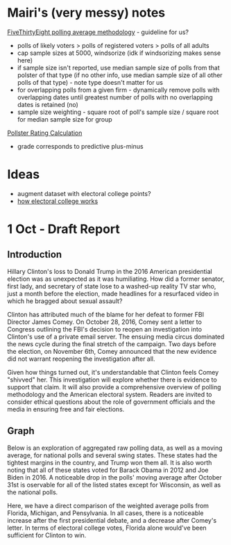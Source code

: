 # Mairi's (very messy) notes
[FiveThirtyEight polling average methodology](https://fivethirtyeight.com/methodology/how-our-polling-averages-work/) - guideline for us?

- polls of likely voters > polls of registered voters > polls of all adults
- cap sample sizes at 5000, windsorize (idk if windsorizing makes sense here)
- if sample size isn't reported, use median sample size of polls from that polster of that type (if no other info, use median sample size of all other polls of that type) - note type doesn't matter for us
- for overlapping polls from a given firm -  dynamically remove polls with overlapping dates until greatest number of polls with no overlapping dates is retained (no)
- sample size weighting - square root of poll's sample size / square root for median sample size for group

[Pollster Rating Calculation](https://fivethirtyeight.com/features/how-fivethirtyeight-calculates-pollster-ratings/)
- grade corresponds to predictive plus-minus

# Ideas
- augment dataset with electoral college points?
- [how electoral college works](https://chatgpt.com/share/66e84bb5-ca58-8006-99ad-7697cf58228d)

# 1 Oct - Draft Report

## Introduction
Hillary Clinton's loss to Donald Trump in the 2016 American presidential election was as unexpected as it was humiliating. How did a former senator, first lady, and secretary of state lose to a washed-up reality TV star who, just a month before the election, made headlines for a resurfaced video in which he bragged about sexual assault?

Clinton has attributed much of the blame for her defeat to former FBI Director James Comey. On October 28, 2016, Comey sent a letter to Congress outlining the FBI's decision to reopen an investigation into Clinton's use of a private email server. The ensuing media circus dominated the news cycle during the final stretch of the campaign. Two days before the election, on November 6th, Comey announced that the new evidence did not warrant reopening the investigation after all.

Given how things turned out, it's understandable that Clinton feels Comey "shivved" her. This investigation will explore whether there is evidence to support that claim. It will also provide a comprehensive overview of polling methodology and the American electoral system. Readers are invited to consider ethical questions about the role of government officials and the media in ensuring free and fair elections.

## Graph

Below is an exploration of aggregated raw polling data, as well as a moving average, for national polls and several swing states. These states had the tightest margins in the country, and Trump won them all. It is also worth noting that all of these states voted for Barack Obama in 2012 and Joe Biden in 2016. A noticeable drop in the polls' moving average after October 31st is oservable for all of the listed states except for Wisconsin, as well as the national polls.

Here, we have a direct comparison of the weighted average polls from Florida, Michigan, and Pensylvania. In all cases, there is a noticeable increase after the first presidential debate, and a decrease after Comey's letter. In terms of electoral college votes, Florida alone would've been sufficient for Clinton to win.




